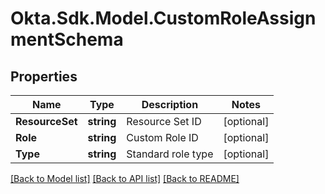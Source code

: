 # Okta.Sdk.Model.CustomRoleAssignmentSchema

## Properties

Name | Type | Description | Notes
------------ | ------------- | ------------- | -------------
**ResourceSet** | **string** | Resource Set ID | [optional] 
**Role** | **string** | Custom Role ID | [optional] 
**Type** | **string** | Standard role type | [optional] 

[[Back to Model list]](../README.md#documentation-for-models) [[Back to API list]](../README.md#documentation-for-api-endpoints) [[Back to README]](../README.md)

